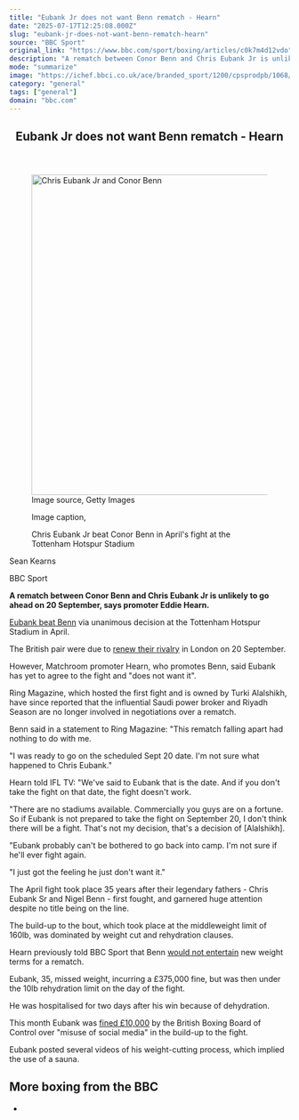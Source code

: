 ```yaml
---
title: "Eubank Jr does not want Benn rematch - Hearn"
date: "2025-07-17T12:25:08.000Z"
slug: "eubank-jr-does-not-want-benn-rematch-hearn"
source: "BBC Sport"
original_link: "https://www.bbc.com/sport/boxing/articles/c0k7m4d12vdo"
description: "A rematch between Conor Benn and Chris Eubank Jr is unlikely to go ahead on 20 September, says promoter Eddie Hearn."
mode: "summarize"
image: "https://ichef.bbci.co.uk/ace/branded_sport/1200/cpsprodpb/1068/live/a9681790-62fb-11f0-8e46-7f553f56c2a4.jpg"
category: "general"
tags: ["general"]
domain: "bbc.com"
---
```

<div id="readability-page-1" class="page"><div><main id="main-content" data-testid="main-content"><article id="urn-bbc-ares--article-c0k7m4d12vdo"><header data-component="headline-block"><h2 id="main-heading" type="headline" tabindex="-1"><span role="text">Eubank Jr does not want Benn rematch - Hearn </span></h2></header><div data-component="image-block"><figure><p><span><picture><source srcset="https://ichef.bbci.co.uk/ace/standard/240/cpsprodpb/1068/live/a9681790-62fb-11f0-8e46-7f553f56c2a4.jpg.webp 240w, https://ichef.bbci.co.uk/ace/standard/320/cpsprodpb/1068/live/a9681790-62fb-11f0-8e46-7f553f56c2a4.jpg.webp 320w, https://ichef.bbci.co.uk/ace/standard/480/cpsprodpb/1068/live/a9681790-62fb-11f0-8e46-7f553f56c2a4.jpg.webp 480w, https://ichef.bbci.co.uk/ace/standard/624/cpsprodpb/1068/live/a9681790-62fb-11f0-8e46-7f553f56c2a4.jpg.webp 624w, https://ichef.bbci.co.uk/ace/standard/800/cpsprodpb/1068/live/a9681790-62fb-11f0-8e46-7f553f56c2a4.jpg.webp 800w, https://ichef.bbci.co.uk/ace/standard/976/cpsprodpb/1068/live/a9681790-62fb-11f0-8e46-7f553f56c2a4.jpg.webp 976w" type="image/webp"><img alt="Chris Eubank Jr and Conor Benn" src="https://ichef.bbci.co.uk/ace/standard/1024/cpsprodpb/1068/live/a9681790-62fb-11f0-8e46-7f553f56c2a4.jpg" srcset="https://ichef.bbci.co.uk/ace/standard/240/cpsprodpb/1068/live/a9681790-62fb-11f0-8e46-7f553f56c2a4.jpg 240w, https://ichef.bbci.co.uk/ace/standard/320/cpsprodpb/1068/live/a9681790-62fb-11f0-8e46-7f553f56c2a4.jpg 320w, https://ichef.bbci.co.uk/ace/standard/480/cpsprodpb/1068/live/a9681790-62fb-11f0-8e46-7f553f56c2a4.jpg 480w, https://ichef.bbci.co.uk/ace/standard/624/cpsprodpb/1068/live/a9681790-62fb-11f0-8e46-7f553f56c2a4.jpg 624w, https://ichef.bbci.co.uk/ace/standard/800/cpsprodpb/1068/live/a9681790-62fb-11f0-8e46-7f553f56c2a4.jpg 800w, https://ichef.bbci.co.uk/ace/standard/976/cpsprodpb/1068/live/a9681790-62fb-11f0-8e46-7f553f56c2a4.jpg 976w" width="1024" height="576"></picture></span><span role="text"><span>Image source, </span>Getty Images</span></p><figcaption><span>Image caption, </span><p>Chris Eubank Jr beat Conor Benn in April's fight at the Tottenham Hotspur Stadium</p></figcaption></figure></div><div data-component="byline-block"><p>Sean Kearns</p><p>BBC Sport</p></div><div data-component="text-block"><p><b>A rematch between Conor Benn and Chris Eubank Jr is unlikely to go ahead on 20 September, says promoter Eddie Hearn.</b></p><p><a href="https://www.bbc.com/sport/boxing/articles/cjwvpq5q58jo">Eubank beat Benn</a> via unanimous decision at the Tottenham Hotspur Stadium in April.</p><p>The British pair were due to <a href="https://www.bbc.com/sport/boxing/articles/c7840r590zjo">renew their rivalry</a> in London on 20 September.</p><p>However, Matchroom promoter Hearn, who promotes Benn, said Eubank has yet to agree to the fight and "does not want it".</p><p>Ring Magazine, which hosted the first fight and is owned by Turki Alalshikh, have since reported that the influential Saudi power broker and Riyadh Season are no longer involved in negotiations over a rematch.</p><p>Benn said in a statement to Ring Magazine: "This rematch falling apart had nothing to do with me.</p><p>"I was ready to go on the scheduled Sept 20 date. I'm not sure what happened to Chris Eubank."</p></div><div data-component="text-block"><p>Hearn told IFL TV: "We've said to Eubank that is the date. And if you don't take the fight on that date, the fight doesn't work.</p><p>"There are no stadiums available. Commercially you guys are on a fortune. So if Eubank is not prepared to take the fight on September 20, I don't think there will be a fight. That's not my decision, that's a decision of [Alalshikh].</p><p>"Eubank probably can't be bothered to go back into camp. I'm not sure if he'll ever fight again.</p><p>"I just got the feeling he just don't want it."</p><p>The April fight took place 35 years after their legendary fathers - Chris Eubank Sr and Nigel Benn - first fought, and garnered huge attention despite no title being on the line.</p><p>The build-up to the bout, which took place at the middleweight limit of 160lb, was dominated by weight cut and rehydration clauses.</p><p>Hearn previously told BBC Sport that Benn <a href="https://www.bbc.com/sport/boxing/articles/c78nz2y01leo">would not entertain</a> new weight terms for a rematch.</p><p>Eubank, 35, missed weight, incurring a £375,000 fine, but was then under the 10lb rehydration limit on the day of the fight.</p><p>He was hospitalised for two days after his win because of dehydration.</p><p>This month Eubank was <a href="https://www.bbc.com/sport/boxing/articles/cn81jvd0mx2o">fined £10,000</a> by the British Boxing Board of Control over "misuse of social media" in the build-up to the fight.</p><p>Eubank posted several videos of his weight-cutting process, which implied the use of a sauna.</p></div><section data-component="links-block"><p><h2 type="normal">More boxing from the BBC</h2></p><ul role="list"><li></li></ul></section></article></main></div></div>